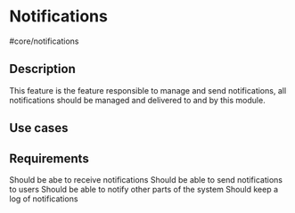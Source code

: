 # Notifications

#core/notifications
## Description
This feature is the feature responsible to manage and send notifications, all notifications should be managed and delivered to and by this module.
## Use cases
## Requirements
Should be abe to receive notifications
Should be able to send notifications to users
Should be able to notify other parts of the system
Should keep a log of notifications